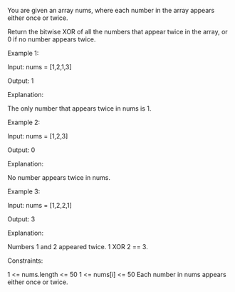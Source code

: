 You are given an array nums, where each number in the array appears either once or twice.

Return the bitwise XOR of all the numbers that appear twice in the array, or 0 if no number appears twice.

 

Example 1:

Input: nums = [1,2,1,3]

Output: 1

Explanation:

The only number that appears twice in nums is 1.

Example 2:

Input: nums = [1,2,3]

Output: 0

Explanation:

No number appears twice in nums.

Example 3:

Input: nums = [1,2,2,1]

Output: 3

Explanation:

Numbers 1 and 2 appeared twice. 1 XOR 2 == 3.

 

Constraints:

1 <= nums.length <= 50
1 <= nums[i] <= 50
Each number in nums appears either once or twice.